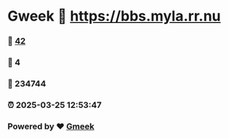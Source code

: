 # Gweek :link: https://bbs.myla.rr.nu 
### :page_facing_up: [42](https://bbs.myla.rr.nu/tag.html) 
### :speech_balloon: 4 
### :hibiscus: 234744 
### :alarm_clock: 2025-03-25 12:53:47 
### Powered by :heart: [Gmeek](https://github.com/Meekdai/Gmeek)
